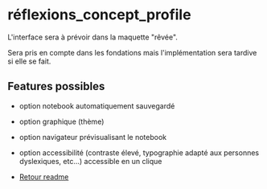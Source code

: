 # réflexions_concept_profile

L'interface sera à prévoir dans la maquette "rêvée".

Sera pris en compte dans les fondations mais l'implémentation sera tardive si elle se fait.

## Features possibles

* option notebook automatiquement sauvegardé
* option graphique (thème)
* option navigateur prévisualisant le notebook
* option accessibilité (contraste élevé, typographie adapté aux personnes dyslexiques, etc...) accessible en un clique

* [Retour readme](../../README.md)
